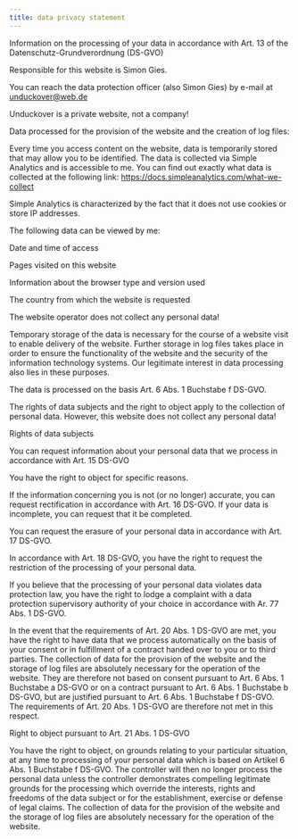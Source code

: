 ```yaml
---
title: data privacy statement
---
```

Information on the processing of your data in accordance with Art. 13 of the Datenschutz-Grundverordnung (DS-GVO)



Responsible for this website is Simon Gies.

You can reach the data protection officer (also Simon Gies) by e-mail at unduckover@web.de

Unduckover is a private website, not a company!

Data processed for the provision of the website and the creation of log files:

Every time you access content on the website, data is temporarily stored that may allow you to be identified. The data is collected via Simple Analytics and is accessible to me. You can find out exactly what data is collected at the following link: https://docs.simpleanalytics.com/what-we-collect 

Simple Analytics is characterized by the fact that it does not use cookies or store IP addresses.

The following data can be viewed by me:

Date and time of access

Pages visited on this website

Information about the browser type and version used

The country from which the website is requested



The website operator does not collect any personal data!

Temporary storage of the data is necessary for the course of a website visit to enable delivery of the website. Further storage in log files takes place in order to ensure the functionality of the website and the security of the information technology systems. Our legitimate interest in data processing also lies in these purposes.

The data is processed on the basis Art. 6 Abs. 1 Buchstabe f DS-GVO.



The rights of data subjects and the right to object apply to the collection of personal data. However, this website does not collect any personal data!



Rights of data subjects

You can request information about your personal data that we process in accordance with Art. 15 DS-GVO

You have the right to object for specific reasons.

If the information concerning you is not (or no longer) accurate, you can request rectification in accordance with Art. 16 DS-GVO. If your data is incomplete, you can request that it be completed.

You can request the erasure of your personal data in accordance with Art. 17 DS-GVO.

In accordance with Art. 18 DS-GVO, you have the right to request the restriction of the processing of your personal data.

If you believe that the processing of your personal data violates data protection law, you have the right to lodge a complaint with a data protection supervisory authority of your choice in accordance with Ar. 77 Abs. 1 DS-GVO.

In the event that the requirements of Art. 20 Abs. 1 DS-GVO  are met, you have the right to have data that we process automatically on the basis of your consent or in fulfillment of a contract handed over to you or to third parties. The collection of data for the provision of the website and the storage of log files are absolutely necessary for the operation of the website. They are therefore not based on consent pursuant to Art. 6 Abs. 1 Buchstabe a DS-GVO or on a contract pursuant to Art. 6 Abs. 1 Buchstabe b DS-GVO, but are justified pursuant to Art. 6 Abs. 1 Buchstabe f DS-GVO. The requirements of Art. 20 Abs. 1 DS-GVO are therefore not met in this respect.

Right to object pursuant to Art. 21 Abs. 1 DS-GVO

You have the right to object, on grounds relating to your particular situation, at any time to processing of your personal data which is based on Artikel 6 Abs. 1 Buchstabe f DS-GVO. The controller will then no longer process the personal data unless the controller demonstrates compelling legitimate grounds for the processing which override the interests, rights and freedoms of the data subject or for the establishment, exercise or defense of legal claims. The collection of data for the provision of the website and the storage of log files are absolutely necessary for the operation of the website.
